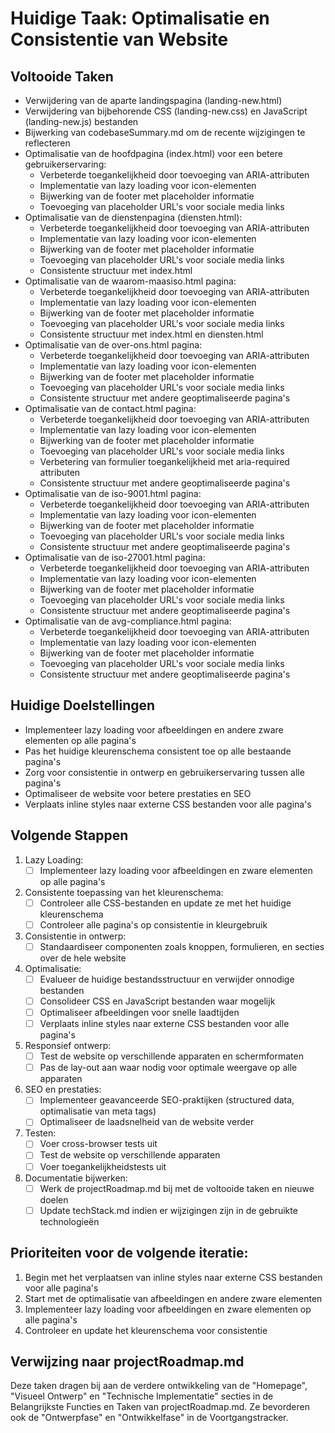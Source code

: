 # Huidige Taak: Optimalisatie en Consistentie van Website

## Voltooide Taken
- Verwijdering van de aparte landingspagina (landing-new.html)
- Verwijdering van bijbehorende CSS (landing-new.css) en JavaScript (landing-new.js) bestanden
- Bijwerking van codebaseSummary.md om de recente wijzigingen te reflecteren
- Optimalisatie van de hoofdpagina (index.html) voor een betere gebruikerservaring:
  - Verbeterde toegankelijkheid door toevoeging van ARIA-attributen
  - Implementatie van lazy loading voor icon-elementen
  - Bijwerking van de footer met placeholder informatie
  - Toevoeging van placeholder URL's voor sociale media links
- Optimalisatie van de dienstenpagina (diensten.html):
  - Verbeterde toegankelijkheid door toevoeging van ARIA-attributen
  - Implementatie van lazy loading voor icon-elementen
  - Bijwerking van de footer met placeholder informatie
  - Toevoeging van placeholder URL's voor sociale media links
  - Consistente structuur met index.html
- Optimalisatie van de waarom-maasiso.html pagina:
  - Verbeterde toegankelijkheid door toevoeging van ARIA-attributen
  - Implementatie van lazy loading voor icon-elementen
  - Bijwerking van de footer met placeholder informatie
  - Toevoeging van placeholder URL's voor sociale media links
  - Consistente structuur met index.html en diensten.html
- Optimalisatie van de over-ons.html pagina:
  - Verbeterde toegankelijkheid door toevoeging van ARIA-attributen
  - Implementatie van lazy loading voor icon-elementen
  - Bijwerking van de footer met placeholder informatie
  - Toevoeging van placeholder URL's voor sociale media links
  - Consistente structuur met andere geoptimaliseerde pagina's
- Optimalisatie van de contact.html pagina:
  - Verbeterde toegankelijkheid door toevoeging van ARIA-attributen
  - Implementatie van lazy loading voor icon-elementen
  - Bijwerking van de footer met placeholder informatie
  - Toevoeging van placeholder URL's voor sociale media links
  - Verbetering van formulier toegankelijkheid met aria-required attributen
  - Consistente structuur met andere geoptimaliseerde pagina's
- Optimalisatie van de iso-9001.html pagina:
  - Verbeterde toegankelijkheid door toevoeging van ARIA-attributen
  - Implementatie van lazy loading voor icon-elementen
  - Bijwerking van de footer met placeholder informatie
  - Toevoeging van placeholder URL's voor sociale media links
  - Consistente structuur met andere geoptimaliseerde pagina's
- Optimalisatie van de iso-27001.html pagina:
  - Verbeterde toegankelijkheid door toevoeging van ARIA-attributen
  - Implementatie van lazy loading voor icon-elementen
  - Bijwerking van de footer met placeholder informatie
  - Toevoeging van placeholder URL's voor sociale media links
  - Consistente structuur met andere geoptimaliseerde pagina's
- Optimalisatie van de avg-compliance.html pagina:
  - Verbeterde toegankelijkheid door toevoeging van ARIA-attributen
  - Implementatie van lazy loading voor icon-elementen
  - Bijwerking van de footer met placeholder informatie
  - Toevoeging van placeholder URL's voor sociale media links
  - Consistente structuur met andere geoptimaliseerde pagina's

## Huidige Doelstellingen
- Implementeer lazy loading voor afbeeldingen en andere zware elementen op alle pagina's
- Pas het huidige kleurenschema consistent toe op alle bestaande pagina's
- Zorg voor consistentie in ontwerp en gebruikerservaring tussen alle pagina's
- Optimaliseer de website voor betere prestaties en SEO
- Verplaats inline styles naar externe CSS bestanden voor alle pagina's

## Volgende Stappen
1. Lazy Loading:
   - [ ] Implementeer lazy loading voor afbeeldingen en zware elementen op alle pagina's

2. Consistente toepassing van het kleurenschema:
   - [ ] Controleer alle CSS-bestanden en update ze met het huidige kleurenschema
   - [ ] Controleer alle pagina's op consistentie in kleurgebruik

3. Consistentie in ontwerp:
   - [ ] Standaardiseer componenten zoals knoppen, formulieren, en secties over de hele website

4. Optimalisatie:
   - [ ] Evalueer de huidige bestandsstructuur en verwijder onnodige bestanden
   - [ ] Consolideer CSS en JavaScript bestanden waar mogelijk
   - [ ] Optimaliseer afbeeldingen voor snelle laadtijden
   - [ ] Verplaats inline styles naar externe CSS bestanden voor alle pagina's

5. Responsief ontwerp:
   - [ ] Test de website op verschillende apparaten en schermformaten
   - [ ] Pas de lay-out aan waar nodig voor optimale weergave op alle apparaten

6. SEO en prestaties:
   - [ ] Implementeer geavanceerde SEO-praktijken (structured data, optimalisatie van meta tags)
   - [ ] Optimaliseer de laadsnelheid van de website verder

7. Testen:
   - [ ] Voer cross-browser tests uit
   - [ ] Test de website op verschillende apparaten
   - [ ] Voer toegankelijkheidstests uit

8. Documentatie bijwerken:
   - [ ] Werk de projectRoadmap.md bij met de voltooide taken en nieuwe doelen
   - [ ] Update techStack.md indien er wijzigingen zijn in de gebruikte technologieën

## Prioriteiten voor de volgende iteratie:
1. Begin met het verplaatsen van inline styles naar externe CSS bestanden voor alle pagina's
2. Start met de optimalisatie van afbeeldingen en andere zware elementen
3. Implementeer lazy loading voor afbeeldingen en zware elementen op alle pagina's
4. Controleer en update het kleurenschema voor consistentie

## Verwijzing naar projectRoadmap.md
Deze taken dragen bij aan de verdere ontwikkeling van de "Homepage", "Visueel Ontwerp" en "Technische Implementatie" secties in de Belangrijkste Functies en Taken van projectRoadmap.md. Ze bevorderen ook de "Ontwerpfase" en "Ontwikkelfase" in de Voortgangstracker.
